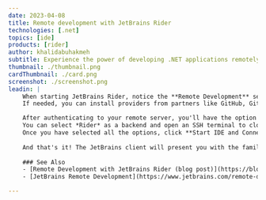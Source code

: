 ```yaml
---
date: 2023-04-08
title: Remote development with JetBrains Rider
technologies: [.net]
topics: [ide]
products: [rider]
author: khalidabuhakmeh
subtitle: Experience the power of developing .NET applications remotely!
thumbnail: ./thumbnail.png
cardThumbnail: ./card.png
screenshot: ./screenshot.png
leadin: |
    When starting JetBrains Rider, notice the **Remote Development** section on the right-hand side of the welcome screen, with two options: SSH and JetBrains Space. 
    If needed, you can install providers from partners like GitHub, GitPod, Google, Amazon, and Windows Subsystem for Linux (WSL).

    After authenticating to your remote server, you'll have the option to choose the JetBrains backend along with the solution file you'd like to open.
    You can select *Rider* as a backend and open an SSH terminal to clone an existing solution from source control.
    Once you have selected all the options, click **Start IDE and Connect**.
  
    And that's it! The JetBrains client will present you with the familiar JetBrains Rider experience, except it's running on a remote server.
  
    ### See Also
    - [Remote Development with JetBrains Rider (blog post)](https://blog.jetbrains.com/dotnet/2023/03/22/remote-development-with-jetbrains-rider/)
    - [JetBrains Remote Development](https://www.jetbrains.com/remote-development/)

---
```

